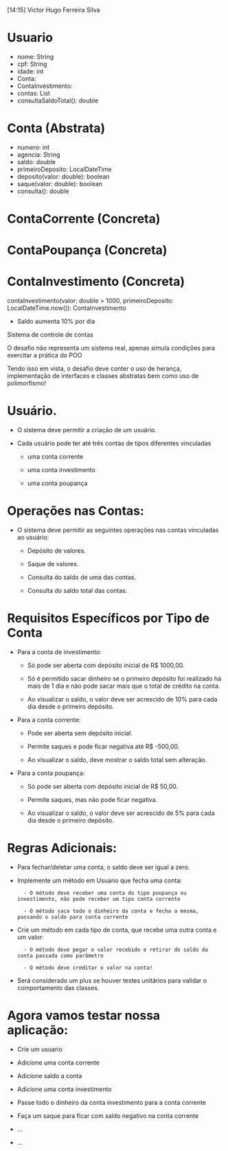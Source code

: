 [14:15] Victor Hugo Ferreira Silva
# Usuario
- nome: String
- cpf: String
- idade: int
- Conta:
- ContaInvestimento:
- contas: List<Conta>
- consultaSaldoTotal(): double
 
# Conta (Abstrata)
- numero: int
- agencia: String
- saldo: double
- primeiroDeposito: LocalDateTime
- deposito(valor: double): boolean
- saque(valor: double): boolean
- consulta(): double
 
# ContaCorrente (Concreta)
 
 
# ContaPoupança (Concreta)
 
 
# ContaInvestimento (Concreta)
contaInvestimento(valor: double > 1000, primeiroDeposito: LocalDateTime.now()): ContaInvestimento
* Saldo aumenta 10% por dia


<!-- ----- -->

Sistema de controle de contas

O desafio não representa um sistema real, apenas simula condições para exercitar a prática do POO

Tendo isso em vista, o desafio deve conter o uso de herança, implementação de interfaces e classes abstratas bem como uso de polimorfismo!

# Usuário.

- O sistema deve permitir a criação de um usuário.

- Cada usuário pode ter até três contas de tipos diferentes vinculadas

    - uma conta corrente 

    - uma conta investimento

    - uma conta poupança

# Operações nas Contas:

- O sistema deve permitir as seguintes operações nas contas vinculadas ao usuário:

    - Depósito de valores.

    - Saque de valores.

    - Consulta do saldo de uma das contas.

    - Consulta do saldo total das contas.

# Requisitos Específicos por Tipo de Conta

- Para a conta de investimento:

    - Só pode ser aberta com depósito inicial de R$ 1000,00.

    - Só é permitido sacar dinheiro se o primeiro depósito foi realizado há mais de 1 dia e não pode sacar mais que o total de crédito na conta.

    - Ao visualizar o saldo, o valor deve ser acrescido de 10% para cada dia desde o primeiro depósito.

- Para a conta corrente:

    - Pode ser aberta sem depósito inicial.

    - Permite saques e pode ficar negativa até R$ -500,00.

    - Ao visualizar o saldo, deve mostrar o saldo total sem alteração.

- Para a conta poupança:

    - Só pode ser aberta com depósito inicial de R$ 50,00.

    - Permite saques, mas não pode ficar negativa.

    - Ao visualizar o saldo, o valor deve ser acrescido de 5% para cada dia desde o primeiro depósito.

# Regras Adicionais:

- Para fechar/deletar uma conta, o saldo deve ser igual a zero.

- Implemente um método em Usuario que fecha uma conta:

        - O método deve receber uma conta do tipo poupança ou investimento, não pode receber um tipo conta corrente

        - O método saca todo o dinheiro da conta e fecha a mesma, passando o saldo para conta corrente

- Crie um método em cada tipo de conta, que recebe uma outra conta e um valor: 

        - O método deve pegar o valor recebido e retirar do saldo da conta passada como parâmetro

        - O método deve creditar o valor na conta!

- Será considerado um plus se houver testes unitários para validar o comportamento das classes.

    

    

# Agora vamos testar nossa aplicação: 

   
- Crie um usuario

   
- Adicione uma conta corrente

   
- Adicione saldo a conta

   
- Adicione uma conta investimento

   
- Passe todo o dinheiro da conta investimento para a conta corrente

   
- Faça um saque para ficar com saldo negativo na conta corrente

   
- ...

   
- ...